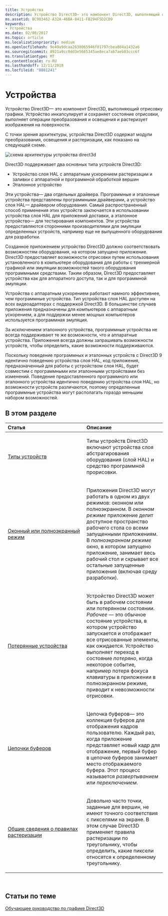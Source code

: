 ```yaml
---
title: Устройства
description: Устройство Direct3D— это компонент Direct3D, выполняющий отрисовку графики. Устройство инкапсулирует и сохраняет состояние отрисовки, выполняет операции преобразования и освещения и растеризует изображения на поверхности.
ms.assetid: BC903462-A32A-46BA-8411-FB294F5D2CD9
keywords:
- Устройства
ms.date: 02/08/2017
ms.topic: article
ms.localizationpriority: medium
ms.openlocfilehash: 9e49a9dcaa2638065946f01797cbea084a1432a6
ms.sourcegitcommit: 8921a9cc0dd3e5665345ae8eca7ab7aeb83ccc6f
ms.translationtype: MT
ms.contentlocale: ru-RU
ms.lasthandoff: 12/11/2018
ms.locfileid: "8881241"
---
```

# <a name="devices"></a>Устройства


Устройство Direct3D— это компонент Direct3D, выполняющий отрисовку графики. Устройство инкапсулирует и сохраняет состояние отрисовки, выполняет операции преобразования и освещения и растеризует изображения на поверхности.

С точки зрения архитектуры, устройства Direct3D содержат модули преобразования, освещения и растеризации, как показано на следующей схеме.

![схема архитектуры устройства direct3d](images/d3ddev.png)

Direct3D поддерживает два основных типа устройств Direct3D:

-   Устройство слоя HAL с аппаратным ускорением растеризации и заливки с аппаратной и программной обработкой вершин
-   Эталонное устройство

Эти устройства— два отдельных драйвера. Программные и эталонные устройства представлены программными драйверами, а устройство слоя HAL— драйвером оборудования. Самый распространенный способ применения этих устройств заключается в использовании устройства слоя HAL для приложений доставки, а эталонное устройство— для тестирования компонентов. Эти устройства предоставляются сторонними производителями для эмуляции определенных устройств, например еще не выпущенного оборудования для разработки.

Созданное приложением устройство Direct3D должно соответствовать возможностям оборудования, на котором запущено приложение. Direct3D предоставляет возможности отрисовки путем использования установленного в компьютере оборудования для работы с трехмерной графикой или эмуляции возможностей такого оборудования программными средствами. Таким образом, Direct3D предоставляет устройства как для аппаратного доступа, так и для программной эмуляции.

Устройства с аппаратным ускорением работают намного эффективнее, чем программные устройства. Тип устройства слоя HAL доступен на всех видеоадаптерах с поддержкой Direct3D. В большинстве случаев приложения предназначены для компьютеров с аппаратным ускорением, а для поддержки менее мощных компьютеров используется программная эмуляция.

За исключением эталонного устройства, программные устройства не всегда поддерживают те же возможности, что и аппаратные устройства. Приложения всегда должны запрашивать возможности устройств, чтобы определить, какие возможности поддерживаются.

Поскольку поведение программных и эталонных устройств с Direct3D 9 идентично поведению устройства слоя HAL, код приложения, предназначенный для работы с устройством слоя HAL, будет совместим с программными или эталонными устройствами без изменений. Поведение предоставленного программного или эталонного устройства идентично поведению устройства слоя HAL, но возможности устройств различаются, поэтому определенные программные устройства могут располагать гораздо меньшим набором возможностей.

## <a name="span-idin-this-sectionspanin-this-section"></a><span id="in-this-section"></span>В этом разделе


<table>
<colgroup>
<col width="50%" />
<col width="50%" />
</colgroup>
<thead>
<tr class="header">
<th align="left">Статья</th>
<th align="left">Описание</th>
</tr>
</thead>
<tbody>
<tr class="odd">
<td align="left"><p><a href="device-types.md">Типы устройств</a></p></td>
<td align="left"><p>Типы устройств Direct3D включают устройства слоя абстрагирования оборудования (слой HAL) и средство программной прорисовки.</p></td>
</tr>
<tr class="even">
<td align="left"><p><a href="windowed-vs--full-screen-mode.md">Оконный или полноэкранный режим</a></p></td>
<td align="left"><p>Приложения Direct3D могут работать в одном из двух режимов: оконном или полноэкранном. В <em>оконном режиме</em> приложение делит доступное пространство рабочего стола со всеми запущенными приложениям. В <em>полноэкранном режиме</em> окно, в котором запущено приложение, занимает весь рабочий стол и скрывает все остальные запущенные приложения (включая среду разработки).</p></td>
</tr>
<tr class="odd">
<td align="left"><p><a href="lost-devices.md">Потерянные устройства</a></p></td>
<td align="left"><p>Устройство Direct3D может быть в рабочем состоянии или потерянном состоянии. <em>Рабочее</em> — это обычное состояние устройства, в котором устройство запускается и отображает все отрисованные элементы, как ожидается. Устройство выполняет переход в состояние <em>потеряно</em>, когда некоторое событие, например потеря фокуса клавиатуры в приложении в полноэкранном режиме, приводит к невозможности отрисовки.</p></td>
</tr>
<tr class="even">
<td align="left"><p><a href="swap-chains.md">Цепочки буферов</a></p></td>
<td align="left"><p>Цепочка буферов— это коллекция буферов для отображения кадров пользователю. Каждый раз, когда приложение представляет новый кадр для отображение, первый буфер в цепочке буферов занимает место отображаемого буфера. Этот процесс называется <em>развертыванием</em> или <em>переключением</em>.</p></td>
</tr>
<tr class="odd">
<td align="left"><p><a href="introduction-to-rasterization-rules.md">Общие сведения о правилах растеризации</a></p></td>
<td align="left"><p>Довольно часто точки, заданные для вершин, не имеют точного соответствия с пикселями на экране. В этом случае Direct3D применяет правила растеризации по треугольнику, чтобы определить, какие пиксели относятся к определенному треугольнику.</p></td>
</tr>
</tbody>
</table>

 

## <a name="span-idrelated-topicsspanrelated-topics"></a><span id="related-topics"></span>Статьи по теме


[Обучающее руководство по графике Direct3D](index.md)

 

 




